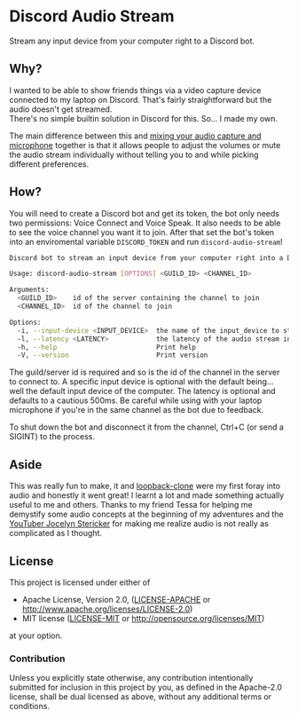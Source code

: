 # Discord Audio Stream

Stream any input device from your computer right to a Discord bot.

## Why?

I wanted to be able to show friends things via a video capture device connected
to my laptop on Discord. That's fairly straightforward but the audio doesn't
get streamed.\
There's no simple builtin solution in Discord for this. So... I made my own.

The main difference between this and [mixing your audio capture and microphone](https://github.com/Mathspy/loopback-clone)
together is that it allows people to adjust the volumes or mute the audio
stream individually without telling you to and while picking different
preferences.

## How?

You will need to create a Discord bot and get its token, the bot only needs two
permissions: Voice Connect and Voice Speak. It also needs to be able to see the
voice channel you want it to join.
After that set the bot's token into an enviromental variable `DISCORD_TOKEN`
and run `discord-audio-stream`!

```sh
Discord bot to stream an input device from your computer right into a Discord channel

Usage: discord-audio-stream [OPTIONS] <GUILD_ID> <CHANNEL_ID>

Arguments:
  <GUILD_ID>    id of the server containing the channel to join
  <CHANNEL_ID>  id of the channel to join

Options:
  -i, --input-device <INPUT_DEVICE>  the name of the input_device to stream from
  -l, --latency <LATENCY>            the latency of the audio stream in milliseconds [default: 500]
  -h, --help                         Print help
  -V, --version                      Print version
```

The guild/server id is required and so is the id of the channel in the server
to connect to. A specific input device is optional with the default being...
well the default input device of the computer. The latency is optional
and defaults to a cautious 500ms. Be careful while using with your laptop
microphone if you're in the same channel as the bot due to feedback.

To shut down the bot and disconnect it from the channel, Ctrl+C (or send a
SIGINT) to the process.

## Aside

This was really fun to make, it and [loopback-clone](https://github.com/Mathspy/loopback-clone)
were my first foray into audio and honestly it went great! I learnt a lot and
made something actually useful to me and others. Thanks to my friend Tessa for
helping me demystify some audio concepts at the beginning of my adventures and
the [YouTuber Jocelyn Stericker](https://www.youtube.com/watch?v=ZweInbMBsa4)
for making me realize audio is not really as complicated as I thought.

## License

This project is licensed under either of

 * Apache License, Version 2.0, ([LICENSE-APACHE](LICENSE-APACHE) or
   http://www.apache.org/licenses/LICENSE-2.0)
 * MIT license ([LICENSE-MIT](LICENSE-MIT) or
   http://opensource.org/licenses/MIT)

at your option.

### Contribution

Unless you explicitly state otherwise, any contribution intentionally submitted
for inclusion in this project by you, as defined in the Apache-2.0 license,
shall be dual licensed as above, without any additional terms or conditions.
